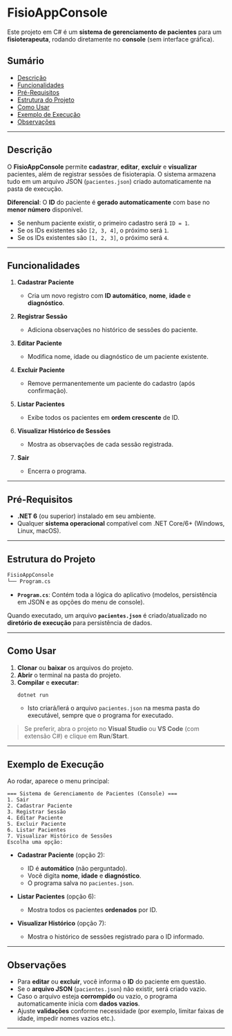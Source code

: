 # FisioAppConsole

Este projeto em C# é um **sistema de gerenciamento de pacientes** para um **fisioterapeuta**, rodando diretamente no **console** (sem interface gráfica).

## Sumário
- [Descrição](#descrição)
- [Funcionalidades](#funcionalidades)
- [Pré-Requisitos](#pré-requisitos)
- [Estrutura do Projeto](#estrutura-do-projeto)
- [Como Usar](#como-usar)
- [Exemplo de Execução](#exemplo-de-execução)
- [Observações](#observações)

---

## Descrição

O **FisioAppConsole** permite **cadastrar**, **editar**, **excluir** e **visualizar** pacientes, além de registrar sessões de fisioterapia. O sistema armazena tudo em um arquivo JSON (`pacientes.json`) criado automaticamente na pasta de execução.

**Diferencial**: O **ID** do paciente é **gerado automaticamente** com base no **menor número** disponível.
- Se nenhum paciente existir, o primeiro cadastro será `ID = 1`.
- Se os IDs existentes são `[2, 3, 4]`, o próximo será `1`.
- Se os IDs existentes são `[1, 2, 3]`, o próximo será `4`.

---

## Funcionalidades

1. **Cadastrar Paciente**  
   - Cria um novo registro com **ID automático**, **nome**, **idade** e **diagnóstico**.

2. **Registrar Sessão**  
   - Adiciona observações no histórico de sessões do paciente.

3. **Editar Paciente**  
   - Modifica nome, idade ou diagnóstico de um paciente existente.

4. **Excluir Paciente**  
   - Remove permanentemente um paciente do cadastro (após confirmação).

5. **Listar Pacientes**  
   - Exibe todos os pacientes em **ordem crescente** de ID.

6. **Visualizar Histórico de Sessões**  
   - Mostra as observações de cada sessão registrada.

7. **Sair**  
   - Encerra o programa.

---

## Pré-Requisitos

- **.NET 6** (ou superior) instalado em seu ambiente.
- Qualquer **sistema operacional** compatível com .NET Core/6+ (Windows, Linux, macOS).

---

## Estrutura do Projeto

```bash
FisioAppConsole
└── Program.cs
```

- **`Program.cs`**: Contém toda a lógica do aplicativo (modelos, persistência em JSON e as opções do menu de console).

Quando executado, um arquivo **`pacientes.json`** é criado/atualizado no **diretório de execução** para persistência de dados.

---

## Como Usar

1. **Clonar** ou **baixar** os arquivos do projeto.
2. **Abrir** o terminal na pasta do projeto.
3. **Compilar** e **executar**:
   ```bash
   dotnet run
   ```
   - Isto criará/lerá o arquivo `pacientes.json` na mesma pasta do executável, sempre que o programa for executado.

> Se preferir, abra o projeto no **Visual Studio** ou **VS Code** (com extensão C#) e clique em **Run**/**Start**.

---

## Exemplo de Execução

Ao rodar, aparece o menu principal:

```text
=== Sistema de Gerenciamento de Pacientes (Console) ===
1. Sair
2. Cadastrar Paciente
3. Registrar Sessão
4. Editar Paciente
5. Excluir Paciente
6. Listar Pacientes
7. Visualizar Histórico de Sessões
Escolha uma opção:
```

- **Cadastrar Paciente** (opção 2):  
  - ID é **automático** (não perguntado).
  - Você digita **nome**, **idade** e **diagnóstico**.
  - O programa salva no `pacientes.json`.

- **Listar Pacientes** (opção 6):  
  - Mostra todos os pacientes **ordenados** por ID.

- **Visualizar Histórico** (opção 7):  
  - Mostra o histórico de sessões registrado para o ID informado.

---

## Observações

- Para **editar** ou **excluir**, você informa o **ID** do paciente em questão.
- Se o **arquivo JSON** (`pacientes.json`) não existir, será criado vazio.
- Caso o arquivo esteja **corrompido** ou vazio, o programa automaticamente inicia com **dados vazios**.
- Ajuste **validações** conforme necessidade (por exemplo, limitar faixas de idade, impedir nomes vazios etc.).

---
